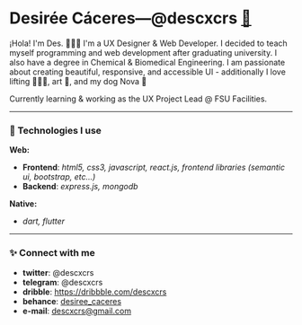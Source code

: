 # Desirée Cáceres––@descxcrs <a href="https://womenmake.com/@descxcrs" title="Women Make founding member">🌺</a>

¡Hola! I'm Des. 👩🏽‍💻  I'm a UX Designer & Web Developer. I decided to teach myself programming and web development after graduating university. I also have a degree in Chemical & Biomedical Engineering. I am passionate about creating beautiful, responsive, and accessible UI - additionally I love lifting 🏋🏽‍♀️, art 🎨, and my dog Nova 🐶

Currently learning & working as the UX Project Lead @ FSU Facilities. 

---
### 🔮 Technologies I use
**Web:** 
- **Frontend**: *html5, css3, javascript, react.js, frontend libraries (semantic ui, bootstrap, etc...)*
- **Backend**: *express.js, mongodb*

**Native:** 
- *dart, flutter*

---
### ✨ Connect with me
- **twitter**: @descxcrs
- **telegram**: @descxcrs
- **dribble**: https://dribbble.com/descxcrs
- **behance**: <a href="https://www.behance.net/desiree_caceres">desiree_caceres</a>
- **e-mail**: descxcrs@gmail.com

